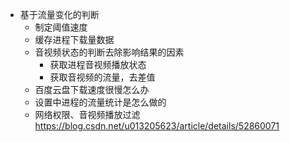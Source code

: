 * 基于流量变化的判断
  * 制定阈值速度
  * 缓存进程下载量数据
  * 音视频状态的判断去除影响结果的因素
    * 获取进程音视频播放状态
    * 获取音视频的流量，去差值
  * 百度云盘下载速度很慢怎么办
  * 设置中进程的流量统计是怎么做的
  * 网络权限、音视频播放过滤
  https://blog.csdn.net/u013205623/article/details/52860071
